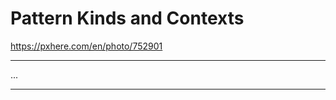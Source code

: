 <!-- .slide: data-background="img/background/final-puzzle-piece.jpg" data-background-color="black" data-background-opacity="0.4" -->
# Pattern Kinds and Contexts <!-- .element: class="stroke" -->

<https://pxhere.com/en/photo/752901> <!-- .element: class="attribution" -->

---

...

---
